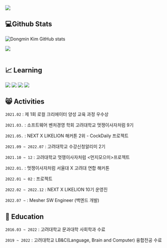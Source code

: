 <img src="https://capsule-render.vercel.app/api?type=waving&color=0:000000,100:c0c0c0&height=200&section=header&text=toto9602's%20Github%20Page&fontSize=60&fontColor=ffffff&fontAlignY=38&animation=twinkling" />

## :computer:Github Stats
![Dongmin Kim GitHub stats](https://github-readme-stats.vercel.app/api?username=toto9602&theme=great-gatsby&show_icons=true)

<img src="https://github-readme-stats.vercel.app/api/top-langs/?username=toto9602&layout=compact"><br><br>

## :chart_with_upwards_trend: Learning

 <img src="https://img.shields.io/badge/typescript-3178C6?style=for-the-badge&logo=typescript&logoColor=white">  <img src="https://img.shields.io/badge/nestjs-E0234E?style=for-the-badge&logo=nestjs&logoColor=white">
 <img src="https://img.shields.io/badge/java-007396?style=for-the-badge&logo=java&logoColor=white"> 
 <img src="https://img.shields.io/badge/spring-6DB33F?style=for-the-badge&logo=spring&logoColor=white"> 
## :smile_cat: Activities

`2021.02` : 제 1회 로컬 크리에이터 양성 교육 과정 우수상

`2021.03.` : 소프트웨어 벤처경영 학회 고려대학교 멋쟁이사자처럼 9기

`2021.05.` : NEXT X LIKELION 해커톤 2위 - CockDaily 프로젝트

`2021.09 ~ 2022.07` : 고려대학교 수강신청알리미 2기

`2021.10 ~ 12` : 고려대학교 멋쟁이사자처럼 <먼지모으미>프로젝트

`2022.01.` : 멋쟁이사자처럼 서울대 X 고려대 연합 해커톤

`2022.01 ~ 02` : <Dropby> 프로젝트

`2022.02 ~ 2022.12` : NEXT X LIKELION 10기 운영진

`2022.07 ~` : Mesher SW Engineer (백엔드 개발)

## :notebook_with_decorative_cover: Education

`2016.03 ~ 2022` : 고려대학교 문과대학 사회학과 수료

`2019 ~ 2022` : 고려대학교 LB&C(Language, Brain and Computer) 융합전공 수료
<!--
**toto9602/toto9602** is a ✨ _special_ ✨ repository because its `README.md` (this file) appears on your GitHub profile.

Here are some ideas to get you started:

- 🔭 I’m currently working on ...
- 🌱 I’m currently learning ...
- 👯 I’m looking to collaborate on ...
- 🤔 I’m looking for help with ...
- 💬 Ask me about ...
- 📫 How to reach me: ...
- 😄 Pronouns: ...
- ⚡ Fun fact: ...
-->
